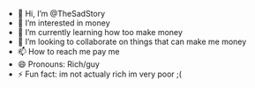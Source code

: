 - 👋 Hi, I’m @TheSadStory
- 👀 I’m interested in money
- 🌱 I’m currently learning how too make money
- 💞️ I’m looking to collaborate on things that can make me money
- 📫 How to reach me pay me
- 😄 Pronouns: Rich/guy
- ⚡ Fun fact: im not actualy rich im very poor ;(

<!---
TheSadStory/TheSadStory is a ✨ special ✨ repository because its `README.md` (this file) appears on your GitHub profile.
You can click the Preview link to take a look at your changes.
--->
